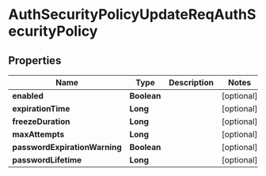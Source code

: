 # AuthSecurityPolicyUpdateReqAuthSecurityPolicy

## Properties
Name | Type | Description | Notes
------------ | ------------- | ------------- | -------------
**enabled** | **Boolean** |  |  [optional]
**expirationTime** | **Long** |  |  [optional]
**freezeDuration** | **Long** |  |  [optional]
**maxAttempts** | **Long** |  |  [optional]
**passwordExpirationWarning** | **Boolean** |  |  [optional]
**passwordLifetime** | **Long** |  |  [optional]
